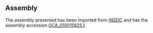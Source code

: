 
Assembly
--------

The assembly presented has been imported from 
[INSDC](http://www.insdc.org) and has the assembly accession
[GCA\_010015825.1](http://www.ebi.ac.uk/ena/data/view/GCA_010015825.1).

